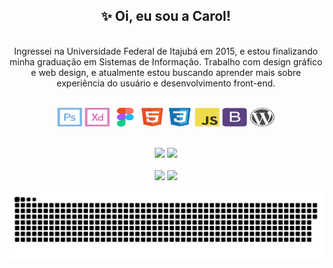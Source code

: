 <h2 align="center"> ✨ Oi, eu sou a Carol!</h2>

<p align="center"><br>Ingressei na Universidade Federal de Itajubá em 2015, e estou finalizando minha graduação em Sistemas de Informação. Trabalho com design gráfico e web design, e atualmente estou buscando aprender mais sobre experiência do usuário e desenvolvimento front-end.</center>

<div align="center"><br>
  <img align="center" title="Adobe Photoshop" alt="Adobe Photoshop" height="30" width="40" src="https://raw.githubusercontent.com/devicons/devicon/master/icons/photoshop/photoshop-line.svg">
  <img align="center" title="Adobe XD" alt="Adobe XD" height="30" width="40" src="https://raw.githubusercontent.com/devicons/devicon/master/icons/xd/xd-line.svg">
  <img align="center" title="Figma" alt="Figma" height="30" width="40" src="https://raw.githubusercontent.com/devicons/devicon/master/icons/figma/figma-original.svg">
  <img align="center" title="HTML" alt="HTML" height="30" width="40" src="https://raw.githubusercontent.com/devicons/devicon/master/icons/html5/html5-original.svg">
  <img align="center" title="CSS" alt="CSS" height="30" width="40" src="https://raw.githubusercontent.com/devicons/devicon/master/icons/css3/css3-original.svg">
  <img align="center" title="Javascript" alt="Javascript" height="30" width="40" src="https://raw.githubusercontent.com/devicons/devicon/master/icons/javascript/javascript-original.svg">
  <img align="center" title="Bootstrap" alt="Bootstrap" height="30" width="40" src="https://raw.githubusercontent.com/devicons/devicon/master/icons/bootstrap/bootstrap-plain.svg">
  <img align="center" title="Wordpress" alt="Wordpress" height="30" width="40" src="https://raw.githubusercontent.com/devicons/devicon/master/icons/wordpress/wordpress-plain.svg">
</div>

<div align="center"><br><br>
  <img height="180em" src="https://github-readme-stats.vercel.app/api?username=carolinavsqs&show_icons=true&theme=default&include_all_commits=true&count_private=true"/>
  <img height="180em" src="https://github-readme-stats.vercel.app/api/top-langs/?username=carolinavsqs&langs_count=7&theme=default"/>
</div>
    
<!-- display as table
<div style="display: inline_block" align="center"><br><br>
  <table>
    <row>
      <td>
        <img height="180em" src="https://github-readme-stats.vercel.app/api?username=carolinavsqs&show_icons=false&theme=default&include_all_commits=true&count_private=true"/>
      </td>
      <td>
        <img height="180em" src="https://github-readme-stats.vercel.app/api/top-langs/?username=carolinavsqs&layout=compact&langs_count=7&theme=default"/>
      </td>
    <row>
  </table>
</div>-->

<div align="center"><br>
  <a href="https://www.linkedin.com/in/carolinavsqs/" target="_blank"><img src="https://img.shields.io/badge/-LinkedIn-%230077B5?style=for-the-badge&logo=linkedin&logoColor=white" target="_blank"></a>
  <a href = "mailto:vsqscarolina@gmail.com"><img src="https://img.shields.io/badge/Gmail-D14836?style=for-the-badge&logo=gmail&logoColor=white" target="_blank"></a>
 
  ![Snake animation](https://github.com/carolinavsqs/carolinavsqs/blob/output/github-contribution-grid-snake.svg)
 
</div>
